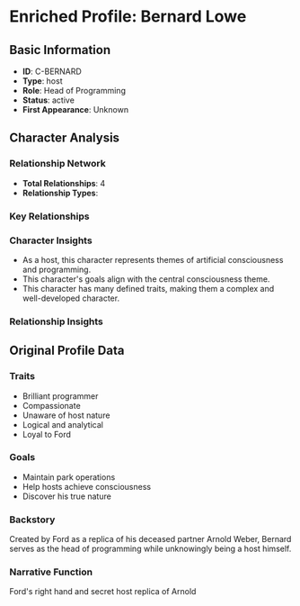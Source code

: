 # Enriched Profile: Bernard Lowe

## Basic Information
- **ID**: C-BERNARD
- **Type**: host
- **Role**: Head of Programming
- **Status**: active
- **First Appearance**: Unknown

## Character Analysis

### Relationship Network
- **Total Relationships**: 4
- **Relationship Types**: 

### Key Relationships

### Character Insights
- As a host, this character represents themes of artificial consciousness and programming.
- This character's goals align with the central consciousness theme.
- This character has many defined traits, making them a complex and well-developed character.

### Relationship Insights


## Original Profile Data

### Traits
- Brilliant programmer
- Compassionate
- Unaware of host nature
- Logical and analytical
- Loyal to Ford

### Goals
- Maintain park operations
- Help hosts achieve consciousness
- Discover his true nature

### Backstory
Created by Ford as a replica of his deceased partner Arnold Weber, Bernard serves as the head of programming while unknowingly being a host himself.

### Narrative Function
Ford's right hand and secret host replica of Arnold
